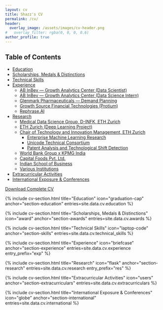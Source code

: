```yaml
---
layout: cv
title: Shazz's CV
permalink: /cv/
header:
  overlay_image: /assets/images/cv-header.png
#   overlay_filter: rgba(0, 0, 0, 0.6)
author_profile: true
---
```


## Table of Contents

- [Education](#section-education)
- [Scholarships, Medals & Distinctions](#section-awards)
- [Technical Skills](#section-skills)
- [Experience](#section-experience)
  - [AB InBev — Growth Analytics Center (Data Scientist)](#exp-1)
  - [AB InBev — Growth Analytics Center (Data Science Intern)](#exp-2)
  - [Glenmark Pharmaceuticals — Demand Planning](#exp-3)
  - [Growth Source Financial Technologies (Protium)](#exp-4)
  - [Rephrase.AI](#exp-5)
- [Research](#section-research)
  - [Medical Data Science Group, D-INFK, ETH Zurich](#res-1)
  - [ETH Zurich (Deep Learning Project)](#res-2)
  - [Chair of Technology and Innovation Management, ETH Zurich](#res-3)
    - [Enterprise Machine Learning Research](#res-3-1)
    - [Unicode Technical Consortium](#res-3-2)
    - [Patent Analysis and Technological Shift Detection](#res-3-3)
  - [World Bank Group x KPMG India](#res-4)
  - [Capital Foods Pvt. Ltd.](#res-5)
  - [Indian School of Business](#res-6)
  - [Various Institutions](#res-7)
- [Extracurricular Activities](#section-extracurriculars)
- [International Exposure & Conferences](#section-international)

<div class="cv-download">
   <a href="/assets/files/Shazz_CV.pdf" class="btn btn--primary">
      <i class="fas fa-download"></i> Download Complete CV
   </a>
</div>

{% include cv-section.html
   title="Education"
   icon="graduation-cap"
   anchor="section-education"
   entries=site.data.cv.education %}

{% include cv-section.html
   title="Scholarships, Medals & Distinctions"
   icon="award"
   anchor="section-awards"
   entries=site.data.cv.awards %}

{% include cv-section.html
   title="Technical Skills"
   icon="laptop-code"
   anchor="section-skills"
   entries=site.data.cv.technical_skills %}

{% include cv-section.html
   title="Experience"
   icon="briefcase"
   anchor="section-experience"
   entries=site.data.cv.experience
   entry_prefix="exp" %}

{% include cv-section.html
   title="Research"
   icon="flask"
   anchor="section-research"
   entries=site.data.cv.research
   entry_prefix="res" %}

{% include cv-section.html
   title="Extracurricular Activities"
   icon="users"
   anchor="section-extracurriculars"
   entries=site.data.cv.extracurriculars %}

{% include cv-section.html
   title="International Exposure & Conferences"
   icon="globe"
   anchor="section-international"
   entries=site.data.cv.international %}
